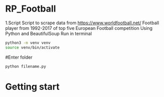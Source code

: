 # RP_Football

1.Script
  Script to scrape data from https://www.worldfootball.net/
  Football player from 1992-2017 of top five European Football competition
  Using Python and BeautifulSoup
  Run in terminal
  ```bash
  python3 -m venv venv
  source venv/bin/activate
  ```
  #Enter folder
  ```bash
  python filename.py
  ```

# Getting start
